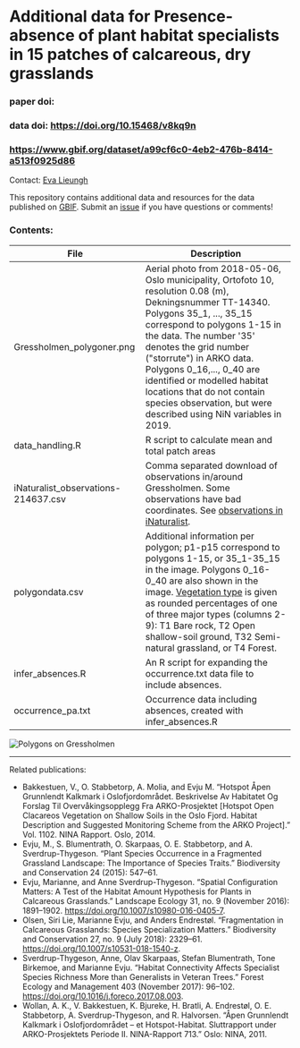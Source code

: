 # Additional data for Presence-absence of plant habitat specialists in 15 patches of calcareous, dry grasslands

### paper doi: 
### data doi:  https://doi.org/10.15468/v8kq9n
### <https://www.gbif.org/dataset/a99cf6c0-4eb2-476b-8414-a513f0925d86>

Contact: [Eva Lieungh](https://evalieungh.github.io/)

This repository contains additional data and resources for the data published on [GBIF](https://www.gbif.org/dataset/a99cf6c0-4eb2-476b-8414-a513f0925d86).
Submit an [issue](https://github.com/evalieungh/gressholmen_data/issues/new) if you have questions or comments! 

### Contents:

| File | Description |
|--- |---|
| Gressholmen_polygoner.png | Aerial photo from 2018-05-06, Oslo municipality, Ortofoto 10, resolution 0.08 (m), Dekningsnummer	TT-14340. Polygons 35_1, ..., 35_15 correspond to polygons 1-15 in the data. The number '35' denotes the grid number ("storrute") in ARKO data. Polygons 0_16,..., 0_40 are identified or modelled habitat locations that do not contain species observation, but were described using NiN variables in 2019. |
| data_handling.R | R script to calculate mean and total patch areas |
| iNaturalist_observations-214637.csv | Comma separated download of observations in/around Gressholmen. Some observations have bad coordinates. See [observations in iNaturalist](https://www.inaturalist.org/observations?place_id=any&user_id=evalieungh&verifiable=any).|
| polygondata.csv | Additional information per polygon; p1-p15 correspond to polygons 1-15, or 35_1-35_15 in the image. Polygons 0_16-0_40 are also shown in the image. [Vegetation type](https://onlinelibrary.wiley.com/doi/10.1111/geb.13164 "Nature in Norway types, see supplement") is given as rounded percentages of one of three major types (columns 2-9): T1 Bare rock, T2 Open shallow-soil ground, T32 Semi-natural grassland, or T4 Forest. |
| infer_absences.R | An R script for expanding the occurrence.txt data file to include absences. |
| occurrence_pa.txt | Occurrence data including absences, created with infer_absences.R |


![Polygons on Gressholmen](Gressholmen_polygoner.png)

-----------------------------------------------------

Related publications: 

- Bakkestuen, V., O. Stabbetorp, A. Molia, and Evju M. “Hotspot Åpen Grunnlendt Kalkmark i Oslofjordområdet. Beskrivelse Av Habitatet Og Forslag Til Overvåkingsopplegg Fra ARKO-Prosjektet [Hotspot Open Clacareos Vegetation on Shallow Soils in the Oslo Fjord. Habitat Description and Suggested Monitoring Scheme from the ARKO Project].” Vol. 1102. NINA Rapport. Oslo, 2014.
- Evju, M., S. Blumentrath, O. Skarpaas, O. E. Stabbetorp, and A. Sverdrup-Thygeson. “Plant Species Occurrence in a Fragmented Grassland Landscape: The Importance of Species Traits.” Biodiversity and Conservation 24 (2015): 547–61.
- Evju, Marianne, and Anne Sverdrup-Thygeson. “Spatial Configuration Matters: A Test of the Habitat Amount Hypothesis for Plants in Calcareous Grasslands.” Landscape Ecology 31, no. 9 (November 2016): 1891–1902. https://doi.org/10.1007/s10980-016-0405-7.
- Olsen, Siri Lie, Marianne Evju, and Anders Endrestøl. “Fragmentation in Calcareous Grasslands: Species Specialization Matters.” Biodiversity and Conservation 27, no. 9 (July 2018): 2329–61. https://doi.org/10.1007/s10531-018-1540-z.
- Sverdrup-Thygeson, Anne, Olav Skarpaas, Stefan Blumentrath, Tone Birkemoe, and Marianne Evju. “Habitat Connectivity Affects Specialist Species Richness More than Generalists in Veteran Trees.” Forest Ecology and Management 403 (November 2017): 96–102. https://doi.org/10.1016/j.foreco.2017.08.003.
- Wollan, A. K., V. Bakkestuen, K. Bjureke, H. Bratli, A. Endrestøl, O. E. Stabbetorp, A. Sverdrup-Thygeson, and R. Halvorsen. “Åpen  Grunnlendt  Kalkmark  i  Oslofjordområdet  –  et  Hotspot-Habitat. Sluttrapport  under  ARKO-Prosjektets  Periode  II. NINA-Rapport 713.” Oslo: NINA, 2011.
